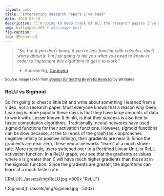 ```yaml
---
layout: post
title: "Interesting Research Papers I've read"
date: 2020-03-19
description: "I'm going to keep track of all the research papers I've read"
img: billpaper.JPG # add image post
fig-caption:
tag: [Research]
---
```


> *"So, but if you don't know, if you're less familiar with calculus, don't worry about it. I'm just going to tell you what you need to know in order to implement this algorithm to get it to work."*
> - Andrew Ng, [Coursera](https://youtu.be/B-Ks01zR4HY?t=210) 

<sup> Source: image taken from [*Bounds for Sorting By Prefix Reversal*](https://pdfs.semanticscholar.org/58ec/3a02f4ffd14e2cc284076d7dd11994633de5.pdf) by Bill Gates </sup>

### ReLU vs Sigmoid

So I'm going to cheat a little bit and write about something I learned from a video, not a research paper. Most everyone knows that a reason why Deep Learning is more popular these days is that they have large amounts of data to work with. Lesser known (I think), is that their success is also tied to faster computation algorithms. Traditionally, neural networks have used sigmoid functions for their activation functions. However, sigmoid functions can be slow because, at the tail ends of the graph (as x approaches negative infinity or positive infinity), their gradients are near 0. Since the gradients are near zero, these neural networks "learn" at a much slower rate. More recently, users switched over to a Rectified Linear Unit, or ReLU, activation function. In a ReLU graph, you see that the gradients at values where x is greater than 0 will have much higher gradients than those at in the sigmoid function. Since the gradients are greater, the algorithms can learn at a much faster rate.

![ReLU](../assets/img/ReLU.jpg =500x "ReLU")

![Sigmoid](../assets/img/sigmoid.jpg =500x)
